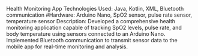 
Health Monitoring App
Technologies Used: Java, Kotlin, XML, Bluetooth communication
#Hardware: Arduino Nano, SpO2 sensor, pulse rate sensor, temperature sensor
Description: Developed a comprehensive health monitoring application capable
of tracking SpO2 levels, pulse rate, and body temperature using sensors connected
to an Arduino Nano. Implemented Bluetooth communication to transmit sensor data to
the mobile app for real-time monitoring and analysis.
